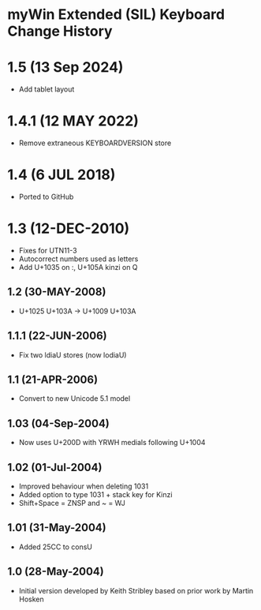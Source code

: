 # myWin Extended (SIL) Keyboard Change History

# 1.5 (13 Sep 2024)
* Add tablet layout

# 1.4.1 (12 MAY 2022)
* Remove extraneous KEYBOARDVERSION store 

# 1.4 (6 JUL 2018)
* Ported to GitHub

# 1.3 (12-DEC-2010) 
* Fixes for UTN11-3
* Autocorrect numbers used as letters
* Add U+1035 on :, U+105A kinzi on Q

## 1.2 (30-MAY-2008)  
* U+1025 U+103A -> U+1009 U+103A

## 1.1.1 (22-JUN-2006) 
* Fix two ldiaU stores (now lodiaU)

## 1.1 (21-APR-2006) 
* Convert to new Unicode 5.1 model

## 1.03 (04-Sep-2004)
* Now uses U+200D with YRWH medials following U+1004

## 1.02 (01-Jul-2004) 
* Improved behaviour when deleting 1031
* Added option to type 1031 + stack key for Kinzi
* Shift+Space = ZNSP and ~ = WJ

## 1.01 (31-May-2004) 
* Added 25CC to consU   

## 1.0 (28-May-2004)
* Initial version developed by Keith Stribley based on prior work by Martin Hosken


